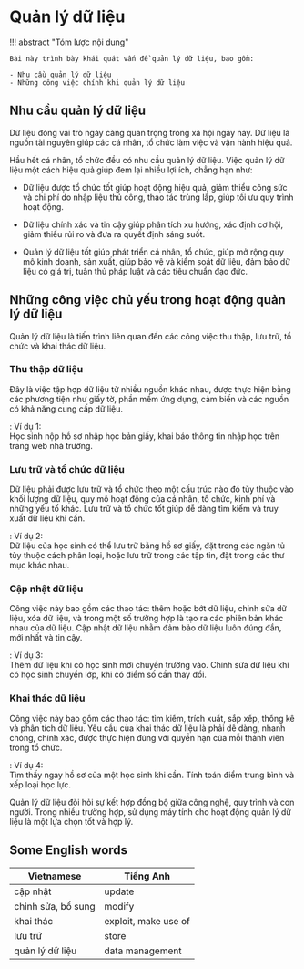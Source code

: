 # Quản lý dữ liệu

!!! abstract "Tóm lược nội dung"

    Bài này trình bày khái quát vấn đề quản lý dữ liệu, bao gồm:
    
    - Nhu cầu quản lý dữ liệu
    - Những công việc chính khi quản lý dữ liệu

## Nhu cầu quản lý dữ liệu

Dữ liệu đóng vai trò ngày càng quan trọng trong xã hội ngày nay. Dữ liệu là nguồn tài nguyên giúp các cá nhân, tổ chức làm việc và vận hành hiệu quả. 

Hầu hết cá nhân, tổ chức đều có nhu cầu quản lý dữ liệu. Việc quản lý dữ liệu một cách hiệu quả giúp đem lại nhiều lợi ích, chẳng hạn như:

- Dữ liệu được tổ chức tốt giúp hoạt động hiệu quả, giảm thiểu công sức và chi phí do nhập liệu thủ công, thao tác trùng lắp, giúp tối ưu quy trình hoạt động.

- Dữ liệu chính xác và tin cậy giúp phân tích xu hướng, xác định cơ hội, giảm thiểu rủi ro và đưa ra quyết định sáng suốt.

- Quản lý dữ liệu tốt giúp phát triển cá nhân, tổ chức, giúp mở rộng quy mô kinh doanh, sản xuất, giúp bảo vệ và kiểm soát dữ liệu, đảm bảo dữ liệu có giá trị, tuân thủ pháp luật và các tiêu chuẩn đạo đức.

## Những công việc chủ yếu trong hoạt động quản lý dữ liệu

Quản lý dữ liệu là tiến trình liên quan đến các công việc thu thập, lưu trữ, tổ chức và khai thác dữ liệu.

### Thu thập dữ liệu

Đây là việc tập hợp dữ liệu từ nhiều nguồn khác nhau, được thực hiện bằng các phương tiện như giấy tờ, phần mềm ứng dụng, cảm biến và các nguồn có khả năng cung cấp dữ liệu.  

:   Ví dụ 1:  
    Học sinh nộp hồ sơ nhập học bản giấy, khai báo thông tin nhập học trên trang web nhà trường. 

### Lưu trữ và tổ chức dữ liệu

Dữ liệu phải được lưu trữ và tổ chức theo một cấu trúc nào đó tùy thuộc vào khối lượng dữ liệu, quy mô hoạt động của cá nhân, tổ chức, kinh phí và những yếu tố khác. Lưu trữ và tổ chức tốt giúp dễ dàng tìm kiếm và truy xuất dữ liệu khi cần.  

:   Ví dụ 2:  
    Dữ liệu của học sinh có thể lưu trữ bằng hồ sơ giấy, đặt trong các ngăn tủ tùy thuộc cách phân loại, hoặc lưu trữ trong các tập tin, đặt trong các thư mục khác nhau. 

### Cập nhật dữ liệu

Công việc này bao gồm các thao tác: thêm hoặc bớt dữ liệu, chỉnh sửa dữ liệu, xóa dữ liệu, và trong một số trường hợp là tạo ra các phiên bản khác nhau của dữ liệu. Cập nhật dữ liệu nhằm đảm bảo dữ liệu luôn đúng đắn, mới nhất và tin cậy.

:   Ví dụ 3:  
    Thêm dữ liệu khi có học sinh mới chuyển trường vào. Chỉnh sửa dữ liệu khi có học sinh chuyển lớp, khi có điểm số cần thay đổi.  

### Khai thác dữ liệu

Công việc này bao gồm các thao tác: tìm kiếm, trích xuất, sắp xếp, thống kê và phân tích dữ liệu. Yêu cầu của khai thác dữ liệu là phải dễ dàng, nhanh chóng, chính xác, được thực hiện đúng với quyền hạn của mỗi thành viên trong tổ chức.

:   Ví dụ 4:  
    Tìm thấy ngay hồ sơ của một học sinh khi cần. Tính toán điểm trung bình và xếp loại học lực.

Quản lý dữ liệu đòi hỏi sự kết hợp đồng bộ giữa công nghệ, quy trình và con người. Trong nhiều trường hợp, sử dụng máy tính cho hoạt động quản lý dữ liệu là một lựa chọn tốt và hợp lý.

## Some English words

| Vietnamese | Tiếng Anh | 
| --- | --- |
| cập nhật | update |
| chỉnh sửa, bổ sung | modify |
| khai thác | exploit, make use of |
| lưu trữ | store |
| quản lý dữ liệu | data management |